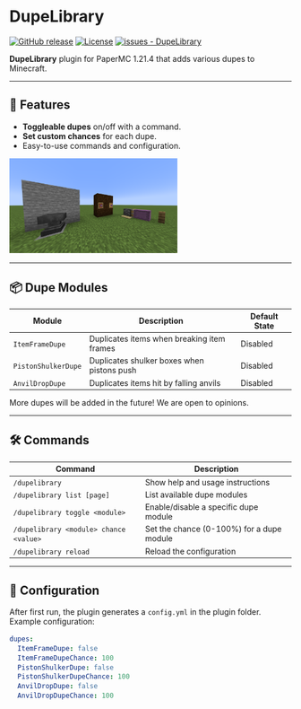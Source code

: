 # DupeLibrary

[![GitHub release](https://img.shields.io/github/release/KKNecmi/DupeLibrary?include_prereleases=&sort=semver&color=blue)](https://github.com/KKNecmi/DupeLibrary/releases/)
[![License](https://img.shields.io/badge/License-MIT-blue)](https://github.com/KKNecmi/DupeLibrary/blob/main/LICENSE)
[![issues - DupeLibrary](https://img.shields.io/github/issues/KKNecmi/DupeLibrary?color=darkgreen)](https://github.com/KKNecmi/DupeLibrary/issues)

**DupeLibrary** plugin for PaperMC 1.21.4 that adds various dupes to Minecraft.

---

## 🚀 Features

- **Toggleable dupes** on/off with a command.
- **Set custom chances** for each dupe.
- Easy-to-use commands and configuration.


<p align="left"> <img src="https://github.com/KKNecmi/DupeLibrary/blob/master/image/screenshot.png" alt="Preview Dupes" width="300"/> </p>

---

## 📦 Dupe Modules

| Module              | Description                                | Default State |
|---------------------|--------------------------------------------|---------------|
| `ItemFrameDupe`     | Duplicates items when breaking item frames | Disabled      |
| `PistonShulkerDupe` | Duplicates shulker boxes when pistons push | Disabled      |
| `AnvilDropDupe`     | Duplicates items hit by falling anvils     | Disabled      |

More dupes will be added in the future! We are open to opinions.

---

## 🛠️ Commands

| Command                                | Description                               |
|----------------------------------------|-------------------------------------------|
| `/dupelibrary`                         | Show help and usage instructions          |
| `/dupelibrary list [page]`             | List available dupe modules               |
| `/dupelibrary toggle <module>`         | Enable/disable a specific dupe module     |
| `/dupelibrary <module> chance <value>` | Set the chance (0-100%) for a dupe module |
| `/dupelibrary reload`                  | Reload the configuration                  |

---

## 🧩 Configuration

After first run, the plugin generates a `config.yml` in the plugin folder.  
Example configuration:

```yaml
dupes:
  ItemFrameDupe: false
  ItemFrameDupeChance: 100
  PistonShulkerDupe: false
  PistonShulkerDupeChance: 100
  AnvilDropDupe: false
  AnvilDropDupeChance: 100
